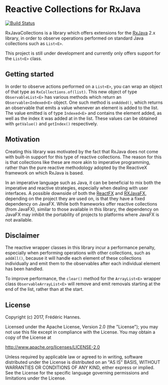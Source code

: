 # Reactive Collections for RxJava

[![Build Status](https://travis-ci.org/FHannes/RxJavaCollections.svg?branch=master)](https://travis-ci.org/FHannes/RxJavaCollections)

RxJavaCollections is a library which offers extensions for the [RxJava](https://github.com/ReactiveX/RxJava/) 2.x library, in order to observe operations performed on standard Java collections such as `List<E>`.

This project is still under development and currently only offers support for the `List<E>` class.

## Getting started

In order to observe actions performed on a `List<E>`, you can wrap an object of that type as `RxCollections.of(list)`. This new object of type `ObservableList<E>` has various methods which return an `Observable<Indexed<E>` object. One such method is `onAdded()`, which returns an observable that emits a value whenever an element is added to the list. The value emitted is of type `Indexed<E>` and contains the element added, as well as the index it was added at in the list. These values can be obtained with `getValue()` and `getIndex()` respectively.

## Motivation

Creating this library was motivated by the fact that RxJava does not come with built-in support for this type of reactive collections. The reason for this is that collections like these are more akin to imperative programming, rather than the pure reactive methodology adopted by the ReactiveX framework on which RxJava is based.

In an imperative language such as Java, it can be beneficial to mix both the imperative and reactive strategies, especially when dealing with user interfaces. A possible downside of both the [ReactFX](https://github.com/TomasMikula/ReactFX) and [RXJavaFX](https://github.com/ReactiveX/RxJavaFX), depending on the project they are used on, is that they have a fixed dependency on JavaFX. While both frameworks offer reactive collections (from JavaFX), similar to those available in this library, the dependency on JavaFX may inhibit the portability of projects to platforms where JavaFX is not available.

## Disclaimer

The reactive wrapper classes in this library incur a performance penalty, especially when performing operations with other collections, such as `addAll()`, because it will handle each element of these collections individually and emit them to the observables after each individual element has been handled.

To improve performance, the `clear()` method for the `ArrayList<E>` wrapper class `ObservableArrayList<E>` will remove and emit removals starting at the end of the list, rather than at the start.

## License

Copyright (c) 2017, Frédéric Hannes.

Licensed under the Apache License, Version 2.0 (the "License"); you may not use this file except in compliance with the License. You may obtain a copy of the License at

http://www.apache.org/licenses/LICENSE-2.0

Unless required by applicable law or agreed to in writing, software distributed under the License is distributed on an "AS IS" BASIS, WITHOUT WARRANTIES OR CONDITIONS OF ANY KIND, either express or implied. See the License for the specific language governing permissions and limitations under the License.